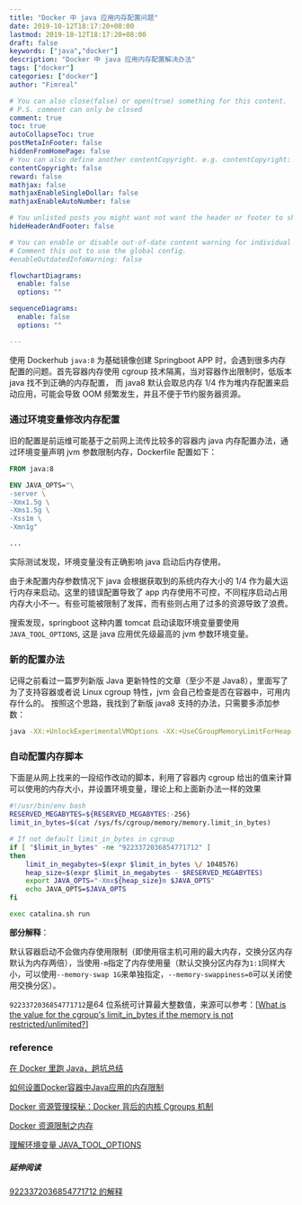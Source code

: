 ```yaml
---
title: "Docker 中 java 应用内存配置问题"
date: 2019-10-12T18:17:20+08:00
lastmod: 2019-10-12T18:17:20+08:00
draft: false
keywords: ["java","docker"]
description: "Docker 中 java 应用内存配置解决办法"
tags: ["docker"]
categories: ["docker"]
author: "Fimreal"

# You can also close(false) or open(true) something for this content.
# P.S. comment can only be closed
comment: true
toc: true
autoCollapseToc: true
postMetaInFooter: false
hiddenFromHomePage: false
# You can also define another contentCopyright. e.g. contentCopyright: "This is another copyright."
contentCopyright: false
reward: false
mathjax: false
mathjaxEnableSingleDollar: false
mathjaxEnableAutoNumber: false

# You unlisted posts you might want not want the header or footer to show
hideHeaderAndFooter: false

# You can enable or disable out-of-date content warning for individual post.
# Comment this out to use the global config.
#enableOutdatedInfoWarning: false

flowchartDiagrams:
  enable: false
  options: ""

sequenceDiagrams:
  enable: false
  options: ""

---
```

使用 Dockerhub `java:8` 为基础镜像创建 Springboot APP 时，会遇到很多内存配置的问题。首先容器内存使用 cgroup 技术隔离，当对容器作出限制时，低版本 java 找不到正确的内存配置，
而 java8 默认会取总内存 1/4 作为堆内存配置来启动应用，可能会导致 OOM 频繁发生，并且不便于节约服务器资源。

<!--more-->



### 通过环境变量修改内存配置

旧的配置是前运维可能基于之前网上流传比较多的容器内 java 内存配置办法，通过环境变量声明 jvm 参数限制内存，Dockerfile 配置如下：

```dockerfile
FROM java:8

ENV JAVA_OPTS="\
-server \
-Xmx1.5g \
-Xms1.5g \
-Xss1m \
-Xmn1g"

... 

```

实际测试发现，环境变量没有正确影响 java 启动后内存使用。

由于未配置内存参数情况下 java 会根据获取到的系统内存大小的 1/4 作为最大运行内存来启动。这里的错误配置导致了 app 内存使用不可控，不同程序启动占用内存大小不一。有些可能被限制了发挥，而有些则占用了过多的资源导致了浪费。

搜索发现，springboot 这种内置 tomcat 启动读取环境变量要使用 `JAVA_TOOL_OPTIONS`, 这是 java 应用优先级最高的 jvm 参数环境变量。



### 新的配置办法

记得之前看过一篇罗列新版 Java 更新特性的文章（至少不是 Java8），里面写了为了支持容器或者说 Linux cgroup 特性，jvm 会自己检查是否在容器中，可用内存什么的。
按照这个思路，我找到了新版 java8 支持的办法，只需要多添加参数：

```bash
java -XX:+UnlockExperimentalVMOptions -XX:+UseCGroupMemoryLimitForHeap -jar app.jar
```


### 自动配置内存脚本

下面是从网上找来的一段绍作改动的脚本，利用了容器内 cgroup 给出的值来计算可以使用的内存大小，并设置环境变量，理论上和上面新办法一样的效果

```bash
#!/usr/bin/env bash
RESERVED_MEGABYTES=${RESERVED_MEGABYTES:-256}
limit_in_bytes=$(cat /sys/fs/cgroup/memory/memory.limit_in_bytes)

# If not default limit_in_bytes in cgroup
if [ "$limit_in_bytes" -ne "9223372036854771712" ]
then
    limit_in_megabytes=$(expr $limit_in_bytes \/ 1048576)
    heap_size=$(expr $limit_in_megabytes - $RESERVED_MEGABYTES)
    export JAVA_OPTS="-Xmx${heap_size}m $JAVA_OPTS"
    echo JAVA_OPTS=$JAVA_OPTS
fi

exec catalina.sh run
```

**部分解释**：

默认容器启动不会做内存使用限制（即使用宿主机可用的最大内存，交换分区内存默认为内存两倍），当使用`-m`指定了内存使用量（默认交换分区内存为`1:1`同样大小，可以使用`--memory-swap 1G`来单独指定，`--memory-swappiness=0`可以关闭使用交换分区）。

`9223372036854771712`是64 位系统可计算最大整数值，来源可以参考：[[What is the value for the cgroup's limit_in_bytes if the memory is not restricted/unlimited?](https://unix.stackexchange.com/questions/420906/what-is-the-value-for-the-cgroups-limit-in-bytes-if-the-memory-is-not-restricte)]



### reference

[在 Docker 里跑 Java，趟坑总结](<http://blog.tenxcloud.com/?p=1894>)

[如何设置Docker容器中Java应用的内存限制](<https://yq.aliyun.com/articles/18037>)

[Docker 资源管理探秘：Docker 背后的内核 Cgroups 机制](<https://www.infoq.cn/article/docker-resource-management-cgroups>)

[Docker 资源限制之内存](<https://blog.opskumu.com/docker-memory-limit.html>)

[理解环境变量 JAVA_TOOL_OPTIONS](https://www.jianshu.com/p/be532b5453a6)

##### 延伸阅读

[](https://medium.com/@betz.mark/understanding-resource-limits-in-kubernetes-memory-6b41e9a955f9)

[9223372036854771712 的解释](https://unix.stackexchange.com/questions/420906/what-is-the-value-for-the-cgroups-limit-in-bytes-if-the-memory-is-not-restricte)


